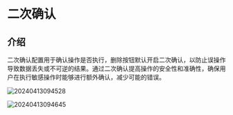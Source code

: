 # 二次确认

## 介绍

二次确认配置用于确认操作是否执行，删除按钮默认开启二次确认，以防止误操作导致数据丢失或不可逆的结果。通过二次确认提高操作的安全性和准确性，确保用户在执行敏感操作时能够进行额外确认，减少可能的错误。

![20240413094528](https://static-docs.nocobase.com/20240413094528.png)

![20240413094645](https://static-docs.nocobase.com/20240413094645.png)
